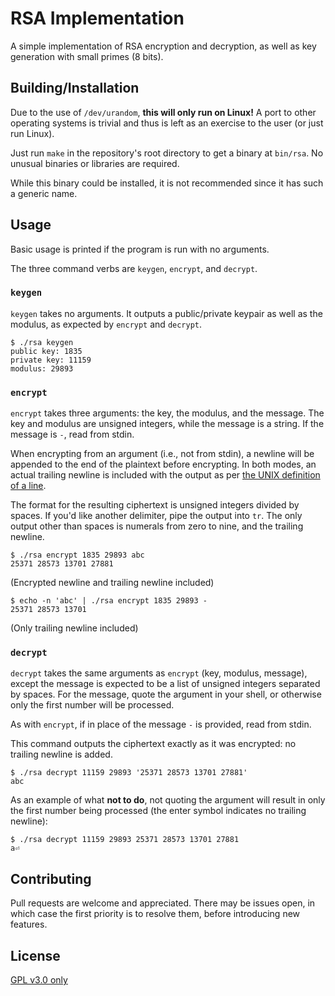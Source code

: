 # RSA Implementation

A simple implementation of RSA encryption and decryption, as well as key generation with small primes (8 bits).

## Building/Installation

Due to the use of `/dev/urandom`, **this will only run on Linux!** A port to other operating systems is trivial and thus is left as an exercise to the user (or just run Linux).

Just run `make` in the repository's root directory to get a binary at `bin/rsa`. No unusual binaries or libraries are required.

While this binary could be installed, it is not recommended since it has such a generic name.

## Usage

Basic usage is printed if the program is run with no arguments.

The three command verbs are `keygen`, `encrypt`, and `decrypt`.

### `keygen`
`keygen` takes no arguments. It outputs a public/private keypair as well as the modulus, as expected by `encrypt` and `decrypt`.

```
$ ./rsa keygen
public key: 1835
private key: 11159
modulus: 29893
```

### `encrypt`

`encrypt` takes three arguments: the key, the modulus, and the message. The key and modulus are unsigned integers, while the message is a string. If the message is `-`, read from stdin.

When encrypting from an argument (i.e., not from stdin), a newline will be appended to the end of the plaintext before encrypting. In both modes, an actual trailing newline is included with the output as per [the UNIX definition of a line](https://pubs.opengroup.org/onlinepubs/9699919799/basedefs/V1_chap03.html#tag_03_206).

The format for the resulting ciphertext is unsigned integers divided by spaces. If you'd like another delimiter, pipe the output into `tr`. The only output other than spaces is numerals from zero to nine, and the trailing newline.

```
$ ./rsa encrypt 1835 29893 abc
25371 28573 13701 27881
```

(Encrypted newline and trailing newline included)

```
$ echo -n 'abc' | ./rsa encrypt 1835 29893 -
25371 28573 13701
```

(Only trailing newline included)

### `decrypt`

`decrypt` takes the same arguments as `encrypt` (key, modulus, message), except the message is expected to be a list of unsigned integers separated by spaces. For the message, quote the argument in your shell, or otherwise only the first number will be processed.

As with `encrypt`, if in place of the message `-` is provided, read from stdin.

This command outputs the ciphertext exactly as it was encrypted: no trailing newline is added.

```
$ ./rsa decrypt 11159 29893 '25371 28573 13701 27881'
abc
```

As an example of what **not to do**, not quoting the argument will result in only the first number being processed (the enter symbol indicates no trailing newline):

```
$ ./rsa decrypt 11159 29893 25371 28573 13701 27881
a⏎
```

## Contributing

Pull requests are welcome and appreciated. There may be issues open, in which case the first priority is to resolve them, before introducing new features.

## License

[GPL v3.0 only](https://choosealicense.com/licenses/gpl-3.0/)
